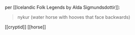 per [[Icelandic Folk Legends by Alda Sigmundsdottir]]:
> nykur (water horse with hooves that face backwards)

[[cryptid]]
[[horse]]